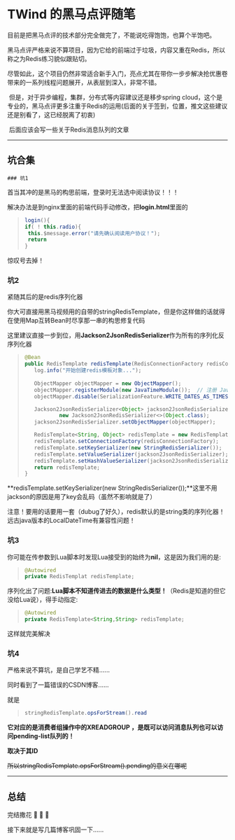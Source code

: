 # TWind 的黑马点评随笔

​	目前是把黑马点评的技术部分完全做完了，不能说吃得饱饱，也算个半饱吧。

​	黑马点评严格来说不算项目，因为它给的前端过于垃圾，内容又重在Redis，所以称之为Redis练习貌似跟贴切。

​	尽管如此，这个项目仍然非常适合新手入门，亮点尤其在带你一步步解决抢优惠卷带来的一系列线程问题展开，从表层到深入，非常不错。

​	但是，对于异步编程，集群，分布式等内容建议还是移步spring cloud，这个是专业的，黑马点评更多注重于Redis的运用(后面的关于签到，位置，推文这些建议还是别看了，这已经脱离了初衷)

​	后面应该会写一些关于Redis消息队列的文章

----

## 坑合集

	### 坑1

首当其冲的是黑马的构思前端，登录时无法选中阅读协议！！！

解决办法是到nginx里面的前端代码手动修改，把**login.html**里面的

> ```java
> login(){
> if( ! this.radio){
>  this.$message.error("请先确认阅读用户协议！");
>  return
> }
> ```

惊叹号去掉！

### 坑2

紧随其后的是redis序列化器

你大可直接用黑马视频用的自带的stringRedisTemplate，但是你这样做的话就得在使用Map互转Bean时尽享那一串的构思修复代码

这里建议直接一步到位，用**Jackson2JsonRedisSerializer**作为所有的序列化反序列化器

>```java
>@Bean
>public RedisTemplate redisTemplate(RedisConnectionFactory redisConnectionFactory){
>    log.info("开始创建redis模板对象...");
>    
>    ObjectMapper objectMapper = new ObjectMapper();
>    objectMapper.registerModule(new JavaTimeModule());  // 注册 JavaTimeModule 处理 LocalDateTime
>    objectMapper.disable(SerializationFeature.WRITE_DATES_AS_TIMESTAMPS);  // 禁用时间戳格式
>
>    Jackson2JsonRedisSerializer<Object> jackson2JsonRedisSerializer =
>            new Jackson2JsonRedisSerializer<>(Object.class);
>    jackson2JsonRedisSerializer.setObjectMapper(objectMapper);
>
>    RedisTemplate<String, Object> redisTemplate = new RedisTemplate<>();
>    redisTemplate.setConnectionFactory(redisConnectionFactory);
>    redisTemplate.setKeySerializer(new StringRedisSerializer());
>    redisTemplate.setValueSerializer(jackson2JsonRedisSerializer);
>    redisTemplate.setHashValueSerializer(jackson2JsonRedisSerializer);
>    return redisTemplate;
>}
>```

**redisTemplate.setKeySerializer(new StringRedisSerializer());**这里不用jackson的原因是用了key会乱码（虽然不影响就是了）

注意！要用的话要用一套（dubug了好久），redis默认的是string类的序列化器！远古java版本的LocalDateTime有兼容性问题！

### 坑3

你可能在传参数到Lua脚本时发现Lua接受到的始终为**nil**，这是因为我们用的是:

>```java
>@Autowired
>private RedisTemplat redisTemplate;
>```

序列化出了问题:**Lua脚本不知道传进去的数据是什么类型！**（Redis是知道的但它没给Lua说），得手动指定:

>```java
>@Autowired
>private RedisTemplate<String,String> redisTemplate;
>```

这样就完美解决

### 坑4

严格来说不算坑，是自己学艺不精......

同时看到了一篇错误的CSDN博客......

就是

> ```java
> stringRedisTemplate.opsForStream().read
> ```

**它对应的是消费者组操作中的XREADGROUP ，是既可以访问消息队列也可以访问pending-list队列的！**

**取决于其ID**

~~所以stringRedisTemplate.opsForStream().pending的意义在哪呢~~

----

 ## 总结

完结撒花 :tada: :tada: :tada:

接下来就是写几篇博客巩固一下......
